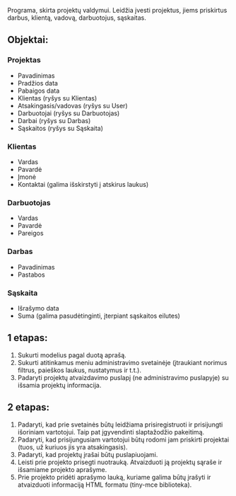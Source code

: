 Programa, skirta projektų valdymui. Leidžia įvesti projektus, jiems priskirtus darbus, klientą, vadovą, darbuotojus, sąskaitas.

## Objektai:

### Projektas
* Pavadinimas
* Pradžios data
* Pabaigos data
* Klientas (ryšys su Klientas)
* Atsakingasis/vadovas (ryšys su User)
* Darbuotojai (ryšys su Darbuotojas)
* Darbai (ryšys su Darbas)
* Sąskaitos (ryšys su Sąskaita)


### Klientas
* Vardas
* Pavardė
* Įmonė
* Kontaktai (galima išskirstyti į atskirus laukus)


### Darbuotojas
* Vardas
* Pavardė
* Pareigos


### Darbas
* Pavadinimas
* Pastabos


### Sąskaita
* Išrašymo data
* Suma
(galima pasudėtinginti, įterpiant sąskaitos eilutes)


## 1 etapas:
1. Sukurti modelius pagal duotą aprašą.
2. Sukurti atitinkamus meniu administravimo svetainėje (įtraukiant norimus filtrus, paieškos laukus, nustatymus ir t.t.).
2. Padaryti projektų atvaizdavimo puslapį (ne administravimo puslapyje) su išsamia projektų informacija.

## 2 etapas:
1. Padaryti, kad prie svetainės būtų leidžiama prisiregistruoti ir prisijungti išoriniam vartotojui. Taip pat įgyvendinti slaptažodžio pakeitimą.
2. Padaryti, kad prisijungusiam vartotojui būtų rodomi jam priskirti projektai (tuos, už kuriuos jis yra atsakingasis).
3. Padaryti, kad projektų įrašai būtų puslapiuojami.
4. Leisti prie projekto prisegti nuotrauką. Atvaizduoti ją projektų sąraše ir išsamiame projekto aprašyme.
5. Prie projekto pridėti aprašymo lauką, kuriame galima būtų įrašyti ir atvaizduoti informaciją HTML formatu (tiny-mce biblioteka).